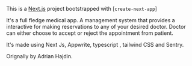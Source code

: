 This is a [Next.js](https://nextjs.org/) project bootstrapped with [`create-next-app`]

It's a full fledge medical app. A management system that provides a interactive for making reservations to any of your desired doctor. Doctor can either choose to accept or reject the appointment from patient.

It's made using Next Js, Appwrite, typescript , tailwind CSS and Sentry. 

Orignally by Adrian Hajdin.